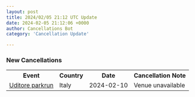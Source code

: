 ```yaml
---
layout: post
title: 2024/02/05 21:12 UTC Update
date: 2024-02-05 21:12:06 +0000
author: Cancellations Bot
category: 'Cancellation Update'

---
```


<h3>New Cancellations</h3>
<div class='hscrollable'>
<table style='width: 100%'>
    <tr>
        <th>Event</th>
        <th>Country</th>
        <th>Date</th>
        <th>Cancellation Note</th>
    </tr>
    <tr>
        <td><a href="https://www.parkrun.it/uditore">Uditore parkrun</a></td>
        <td>Italy</td>
        <td>2024-02-10</td>
        <td>Venue unavailable</td>
    </tr>
</table>
</div>
